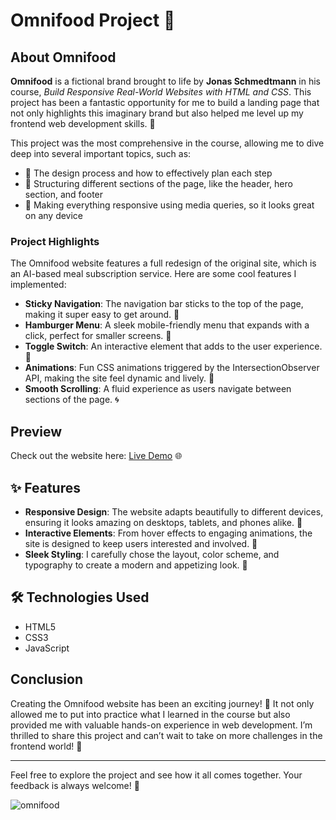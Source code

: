 # Omnifood Project 🌟

## About Omnifood

**Omnifood** is a fictional brand brought to life by **Jonas Schmedtmann** in his course, *Build Responsive Real-World Websites with HTML and CSS*. This project has been a fantastic opportunity for me to build a landing page that not only highlights this imaginary brand but also helped me level up my frontend web development skills. 🚀

This project was the most comprehensive in the course, allowing me to dive deep into several important topics, such as:

- 🎨 The design process and how to effectively plan each step
- 📄 Structuring different sections of the page, like the header, hero section, and footer
- 📱 Making everything responsive using media queries, so it looks great on any device

### Project Highlights

The Omnifood website features a full redesign of the original site, which is an AI-based meal subscription service. Here are some cool features I implemented:

- **Sticky Navigation**: The navigation bar sticks to the top of the page, making it super easy to get around. 🧭
- **Hamburger Menu**: A sleek mobile-friendly menu that expands with a click, perfect for smaller screens. 🍔
- **Toggle Switch**: An interactive element that adds to the user experience. 🔄
- **Animations**: Fun CSS animations triggered by the IntersectionObserver API, making the site feel dynamic and lively. 🎉
- **Smooth Scrolling**: A fluid experience as users navigate between sections of the page. 🌀

## Preview

Check out the website here: [Live Demo](https://omnifood-bainda.netlify.app/) 🌐

## ✨ Features

- **Responsive Design**: The website adapts beautifully to different devices, ensuring it looks amazing on desktops, tablets, and phones alike. 📲
- **Interactive Elements**: From hover effects to engaging animations, the site is designed to keep users interested and involved. 🎈
- **Sleek Styling**: I carefully chose the layout, color scheme, and typography to create a modern and appetizing look. 🎨

## 🛠️ Technologies Used

- HTML5
- CSS3
- JavaScript

## Conclusion

Creating the Omnifood website has been an exciting journey! 🎊 It not only allowed me to put into practice what I learned in the course but also provided me with valuable hands-on experience in web development. I’m thrilled to share this project and can’t wait to take on more challenges in the frontend world! 💪

---

Feel free to explore the project and see how it all comes together. Your feedback is always welcome! 💬

![omnifood](https://github.com/user-attachments/assets/01598d18-7299-4482-931b-995c070b43f5)



